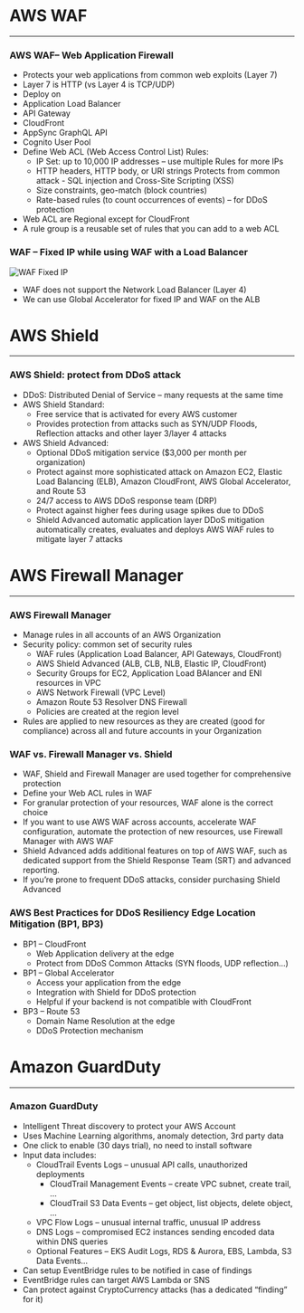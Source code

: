 # AWS WAF 

---
### AWS WAF– Web Application Firewall
* Protects your web applications from common web exploits (Layer 7)
* Layer 7 is HTTP (vs Layer 4 is TCP/UDP)
* Deploy on
* Application Load Balancer
* API Gateway
* CloudFront
* AppSync GraphQL API
* Cognito User Pool
* Define Web ACL (Web Access Control List) Rules:
  * IP Set: up to 10,000 IP addresses – use multiple Rules for more IPs
  * HTTP headers, HTTP body, or URI strings Protects from common attack - SQL injection and Cross-Site Scripting (XSS)
  * Size constraints, geo-match (block countries)
  * Rate-based rules (to count occurrences of events) – for DDoS protection
* Web ACL are Regional except for CloudFront
* A rule group is a reusable set of rules that you can add to a web ACL
### WAF – Fixed IP while using WAF with a Load Balancer
![WAF Fixed IP](../Image/WAF_Fixed_IP.png)
* WAF does not support the Network Load Balancer (Layer 4)
* We can use Global Accelerator for fixed IP and WAF on the ALB

# AWS Shield

---
### AWS Shield: protect from DDoS attack
* DDoS: Distributed Denial of Service – many requests at the same time
* AWS Shield Standard:
  * Free service that is activated for every AWS customer
  * Provides protection from attacks such as SYN/UDP Floods, Reflection attacks and other layer 3/layer 4 attacks
* AWS Shield Advanced:
  * Optional DDoS mitigation service ($3,000 per month per organization)
  * Protect against more sophisticated attack on Amazon EC2, Elastic Load Balancing (ELB), Amazon CloudFront, AWS Global Accelerator, and Route 53
  * 24/7 access to AWS DDoS response team (DRP)
  * Protect against higher fees during usage spikes due to DDoS
  * Shield Advanced automatic application layer DDoS mitigation automatically creates, evaluates and deploys AWS WAF rules to mitigate layer 7 attacks
# AWS Firewall Manager

---
### AWS Firewall Manager
* Manage rules in all accounts of an AWS Organization
* Security policy: common set of security rules
  * WAF rules (Application Load Balancer, API Gateways, CloudFront)
  * AWS Shield Advanced (ALB, CLB, NLB, Elastic IP, CloudFront)
  * Security Groups for EC2, Application Load BAlancer and ENI resources in VPC
  * AWS Network Firewall (VPC Level)
  * Amazon Route 53 Resolver DNS Firewall
  * Policies are created at the region level
* Rules are applied to new resources as they are created (good for compliance) across all and future accounts in your Organization
### WAF vs. Firewall Manager vs. Shield
* WAF, Shield and Firewall Manager are used together for comprehensive protection
* Define your Web ACL rules in WAF
* For granular protection of your resources, WAF alone is the correct choice
* If you want to use AWS WAF across accounts, accelerate WAF configuration, automate the protection of new resources, use Firewall Manager with AWS WAF
* Shield Advanced adds additional features on top of AWS WAF, such as dedicated support from the Shield Response Team (SRT) and advanced reporting.
* If you’re prone to frequent DDoS attacks, consider purchasing Shield Advanced
### AWS Best Practices for DDoS Resiliency Edge Location Mitigation (BP1, BP3)
* BP1 – CloudFront
  * Web Application delivery at the edge
  * Protect from DDoS Common Attacks (SYN floods, UDP reflection…)
* BP1 – Global Accelerator
  * Access your application from the edge
  * Integration with Shield for DDoS protection
  * Helpful if your backend is not compatible with CloudFront
* BP3 – Route 53
  * Domain Name Resolution at the edge
  * DDoS Protection mechanism

# Amazon GuardDuty

---
### Amazon GuardDuty
* Intelligent Threat discovery to protect your AWS Account
* Uses Machine Learning algorithms, anomaly detection, 3rd party data
* One click to enable (30 days trial), no need to install software
* Input data includes:
  * CloudTrail Events Logs – unusual API calls, unauthorized deployments
    * CloudTrail Management Events – create VPC subnet, create trail, …
    * CloudTrail S3 Data Events – get object, list objects, delete object, …
  * VPC Flow Logs – unusual internal traffic, unusual IP address
  * DNS Logs – compromised EC2 instances sending encoded data within DNS queries
  * Optional Features – EKS Audit Logs, RDS & Aurora, EBS, Lambda, S3 Data Events…
* Can setup EventBridge rules to be notified in case of findings
* EventBridge rules can target AWS Lambda or SNS
* Can protect against CryptoCurrency attacks (has a dedicated “finding” for it)